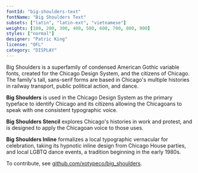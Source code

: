 ```yaml
---
fontId: "big-shoulders-text"
fontName: "Big Shoulders Text"
subsets: ["latin", "latin-ext", "vietnamese"]
weights: [100, 200, 300, 400, 500, 600, 700, 800, 900]
styles: ["normal"]
designer: "Patric King"
license: "OFL"
category: "DISPLAY"
---
```


<p>Big Shoulders is a superfamily of condensed American Gothic variable fonts, created for the Chicago Design System, and the citizens of Chicago. The family&apos;s tall, sans-serif forms are based in Chicago&apos;s multiple histories in railway transport, public political action, and dance.</p>

<p><b>Big Shoulders</b> is used in the Chicago Design System as the primary typeface to identify Chicago and its citizens allowing the Chicagoans to speak with one consistent typographic voice.</p>

<p><b>Big Shoulders Stencil</b> explores Chicago&apos;s histories in work and protest, and is designed to apply the Chicagoan voice to those uses.</p>

<p><b>Big Shoulders Inline</b> formalizes a local typographic vernacular for celebration, taking its hypnotic inline design from Chicago House parties, and local LGBTQ dance events, a tradition beginning in the early 1980s.</p>

<p>To contribute, see <a href="https://github.com/xotypeco/big_shoulders">github.com/xotypeco/big_shoulders</a>.</p>
